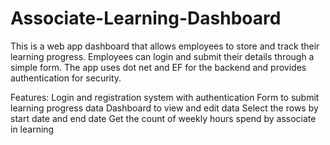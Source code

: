 # Associate-Learning-Dashboard
This is a web app dashboard that allows employees to store and track their learning progress. Employees can login and submit their details through a simple form. The app uses dot net and EF for the backend and provides authentication for security.

Features:
Login and registration system with authentication
Form to submit learning progress data
Dashboard to view and edit data
Select the rows by start date and end date
Get the count of weekly hours spend by associate in learning

